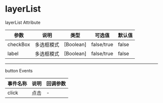 # layerList
layerList Attribute

参数 | 说明 | 类型 | 可选值 | 默认值
---|---|---|---|---
checkBox | 多选框模式 | [Boolean] | false/true | false
label | 多选框模式 | [Boolean] | false/true | false

---
button Events

事件名称 | 说明 | 回调参数
---|---|---
click | 点击 | -

